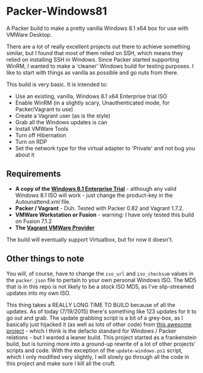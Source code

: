 # Packer-Windows81
A Packer build to make a pretty vanilla Windows 8.1 x64 box for use with VMWare Desktop.

There are a lot of really excellent projects out there to achieve something similar, but I found that most of them relied on SSH, which means they relied on installing SSH in Windows. Since Packer started supporting WinRM, I wanted to make a 'cleaner' Windows build for testing purposes. I like to start with things as vanilla as possible and go nuts from there. 

This build is very basic. It is intended to:

* Use an existing, vanilla, Windows 8.1 x64 Enterprise trial ISO
* Enable WinRM (in a slightly scary, Unauthenticated mode, for Packer/Vagrant to use)
* Create a Vagrant user (as is the style)
* Grab all the Windows updates is can
* Install VMWare Tools
* Turn off Hibernation
* Turn on RDP
* Set the network type for the virtual adapter to 'Private' and not bug you about it

## Requirements

* **A copy of the [Windows 8.1 Enterprise Trial](https://www.microsoft.com/en-us/evalcenter/evaluate-windows-8-1-enterprise)** - although any valid Windows 8.1 ISO will work - just change the product-key in the Autounattend.xml file. 
* **Packer / Vagrant** - Duh. Tested with Packer 0.82 and Vagrant 1.7.2. 
* **VMWare Workstation or Fusion** - warning: I have only tested this build on Fusion 7.1.2
* **The [Vagrant VMWare Provider](http://www.vagrantup.com/vmware)**

The build will eventually support Virtualbox, but for now it doesn't. 

## Other things to note

You will, of course, have to change the `iso_url` and `iso_checksum` values in the `packer.json` file to pertain to your own personal Windows ISO. The MD5 that is in this repo is not likely to be a stock ISO MD5, as I've slip-streamed updates into my own ISO. 

This thing takes a REALLY LONG TIME TO BUILD because of all the updates. As of today (7/19/2015) there's something like 123 updates for it to go out and grab. The update grabbing script is a bit of a grey-box, as I basically just hijacked it (as well as lots of other code) from [this awesome project](https://github.com/joefitzgerald/packer-windows) - which I think is the defacto standard for Windows / Packer relations - but I wanted a leaner build. This project started as a frankenstein build, but is turning more into a ground-up rewrite of a lot of other projects' scripts and code. With the exception of the `update-windows.ps1` script, which I only modified very slightly, I will slowly go through all the code in this project and make sure I kill all the cruft. 
